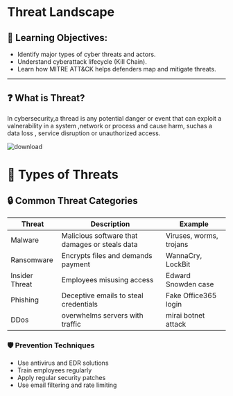 # Threat Landscape

## 🧠 Learning Objectives:
- Identify major types of cyber threats and actors.  
- Understand cyberattack lifecycle (Kill Chain).  
- Learn how MITRE ATT&CK helps defenders map and mitigate threats.

---

## ❓ What is Threat?

In cybersecurity,a thread is any potential danger or event that can exploit a valnerability in a system ,network or process and cause harm, suchas a data loss ,
service disruption or unauthorized access.


![download](https://github.com/user-attachments/assets/2282cd16-7442-41b5-ad77-b701fc8dc76d)


# 🧨 Types of Threats

## 🔒 Common Threat Categories

| Threat | Description | Example |
|--------|--------------|----------|
| Malware | Malicious software that damages or steals data | Viruses, worms, trojans |
| Ransomware | Encrypts files and demands payment | WannaCry, LockBit |
| Insider Threat | Employees misusing access | Edward Snowden case |
| Phishing | Deceptive emails to steal credentials | Fake Office365 login |
| DDos  | overwhelms servers with traffic | mirai botnet attack |



### 🛡 Prevention Techniques
- Use antivirus and EDR solutions  
- Train employees regularly  
- Apply regular security patches  
- Use email filtering and rate limiting
